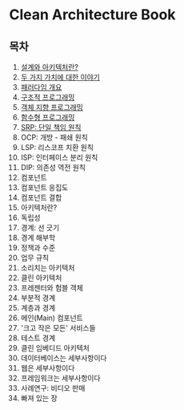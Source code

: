 # Clean Architecture Book

## 목차

1. [설계와 아키텍처란?](chap1.md)
2. [두 가지 가치에 대한 이야기](chap2.md)
3. [패러다임 개요](chap3.md)
4. [구조적 프로그래밍](chap.4.md)
5. [객체 지향 프로그래밍](chap.5.md)
6. [함수형 프로그래밍](chap.6.md)
7. [SRP: 단일 책임 원칙](chap.7-srp.md)
8. OCP: 개방 - 패쇄 원칙
9. LSP: 리스코프 치환 원칙
10. ISP: 인터페이스 분리 원칙
11. DIP: 의존성 역전 원칙
12. 컴포넌트
13. 컴포넌트 응집도
14. 컴포넌트 결합
15. 아키텍처란?
16. 독립성
17. 경계: 선 긋기
18. 경계 해부학
19. 정책과 수준
20. 업무 규칙
21. 소리치는 아키텍처
22. 클린 아키텍처
23. 프레젠터와 험블 객체
24. 부분적 경계
25. 계층과 경계
26. 메인\(Main\) 컴포넌트
27. '크고 작은 모든' 서비스들
28. 테스트 경계
29. 클린 임베디드 아키텍처
30. 데이터베이스는 세부사항이다
31. 웹은 세부사항이다
32. 프레임워크는 세부사항이다
33. 사례연구: 비디오 판매
34. 빠져 있는 장

